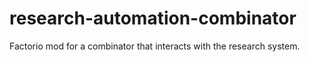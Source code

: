 # research-automation-combinator
Factorio mod for a combinator that interacts with the research system.
